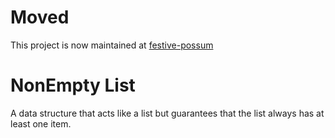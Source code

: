 # Moved
This project is now maintained at [festive-possum](https://github.com/kofno/festive-possum/tree/main/packages/nonempty-list)

# NonEmpty List

A data structure that acts like a list but guarantees that the list always has at least one item.
